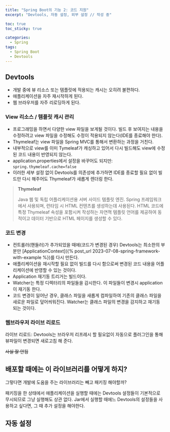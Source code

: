 ```yaml
---
title: "Spring Boot의 기능 2: 코드 지원"
excerpt: "Devtools, 자동 설정, 외부 설정 // 작성 중"

toc: true
toc_sticky: true

categories:
  - Spring
tags:
  - Spring Boot
  - Devtools 
---
```

## Devtools
- 개발 중에 뷰 리소스 또는 템플릿에 적용되는 캐시는 오히려 불편하다.
- 애플리케이션을 자주 재시작하게 된다.
- 웹 브라우저를 자주 리로딩하게 된다.

### View 리소스 / 템플릿 캐시 관리
- 프로그래밍을 하면서 다양한 view 파일을 보게될 것이다. 빌드 후 보여지는 내용을 수정하려고 view 파일을 수정해도 수정이 적용되지 않는다(IDE를 종료해야 한다).
- Thymeleaf는 view 파일을 Spring MVC를 통해서 변환하는 과정을 거친다.
- 내부적으로 view를 이미 Tymeleaf가 캐싱하고 있어서 다시 빌드해도 view에 수정된 코드 내용이 반영되지 않는다.
- application.properties에서 설정을 바꾸어도 되지만: `spring.thymeleaf.cache=false`
- 이러한 세부 설정 없이 Devtools를 의존성에 추가하면 IDE를 종료할 필요 없이 빌드만 다시 해주어도 Thymeleaf가 새롭게 렌더링 한다.

>**Thymeleaf**
>
>Java 웹 및 독립 어플리케이션용 서버 사이드 템플릿 엔진. Spring 프레임워크에서 사용되며, 런타임 시 HTML 컨텐츠를 생성하는데 사용된다. HTML 코드에 특정 Thymeleaf 속성을 포함시켜 작성하는 자연젹 템플릿 언어를 제공하여 동적이고 데이터 기반으로 HTML 페이지를 생성할 수 있다.

### 코드 변경
- 컨트롤러(핸들러)가 추가되었을 때에(코드가 변경된 경우) Devtools는 최소한의 부분만 [ApplicationContext]({% post_url 2023-07-08-spring-framework-with-example %})를 다시 만든다.
- 애플리케이션을 재시작할 필요 없이 빌드를 다시 함으로써 변경된 코드 내용을 어플리케이션에 반영할 수 있는 것이다.
- Application 재기동 트리거는 빌드이다.
- Watcher는 특정 디렉터리의 파일들을 감시한다. 이 파일들이 변경시 application이 재기동 한다.
- 코드 변경이 일어난 경우, 클래스 파일을 새롭게 컴파일하여 기존의 클래스 파일을 새로운 파일로 덮어씌워진다. Watcher는 클래스 파일의 변경을 감지하고 재기동 되는 것이다.

### 웹브라우저 라이브 리로드

라이브 리로드: Devtools는 브라우저 리프레시 할 필요없이 자동으로 플러그인을 통해 뷰파일이 변경되면 새로고침 해 준다.

~~사실 잘 안됨~~

## 배포할 때에는 이 라이브러리를 어떻게 하지?
그렇다면 개발에 도움을 주는 라이브러리는 빼고 패키징 해야할까?

패키징을 한 상태에서 애플리케이션을 실행할 때에는 Devtools 설정들이 기본적으로 무시되므로 그냥 실행해도 상관 없다. Jar에서 실행할 때에느 Devtools의 설정들을 사용하고 싶다면, 그 때 추가 설정을 해야한다.

## 자동 설정